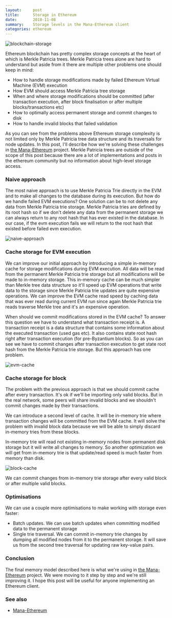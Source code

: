 ```yaml
---
layout:     post
title:      Storage in Ethereum
date:       2018-11-08
summary:    Storage levels in the Mana-Ethereum client
categories: ethereum
---
```


![blockchain-storage](https://i.imgur.com/zUwpkeN.jpg)

Ethereum blockchain has pretty complex storage concepts at the heart of which is Merkle Patricia trees. Merkle Patricia trees alone are hard to understand but aside from it there are multiple other problems one should keep in mind:

- How to handle storage modifications made by failed Ethereum Virtual Machine (EVM) execution
- How EVM should access Merkle Patricia tree storage
- When and where storage modifications should be committed (after transaction execution, after block finalisation or after multiple blocks/transactions etc)
- How to optimally access permanent storage and commit changes to disk
- How to handle invalid blocks that failed validation

As you can see from the problems above Ethereum storage complexity is not limited only by Merkle Patricia tree data structure and its traversals for node updates. In this post, I'll describe how we're solving these challenges in [the Mana-Ethereum](https://github.com/mana-ethereum/mana) project. Merkle Patricia trees are outside of the scope of this post because there are a lot of implementations and posts in the ethereum community but no information about high-level storage access.

### Naive approach

The most naive approach is to use Merkle Patricia Trie directly in the EVM and to make all changes to the database during its execution. But how do we handle failed EVM executions? One solution can be to not delete any data from Merkle Patricia trie storage. Merkle Patricia tries are defined by its root hash so if we don't delete any data from the permanent storage we can always return to any root hash that has ever existed in the database. In our case, if the evm execution fails we will return to the root hash that existed before failed evm execution.

![naive-approach](https://i.imgur.com/i9DlvN8.png)

### Cache storage for EVM execution

We can improve our initial approach by introducing a simple in-memory cache for storage modifications during EVM execution. All data will be read from the permanent Merkle Patricia trie storage but all modifications will be made to in-memory storage. This in-memory cache can be much simpler than Merkle tree data structure so it'll speed up EVM operations that write data to the storage since Merkle Patricia trie updates are quite expensive operations. We can improve the EVM cache read speed by caching data that was ever read during current EVM run since again Merkle Patricia trie reads traverse Merkle tree and it's an expensive operation.

When should we commit modifications stored in the EVM cache? To answer this question we have to understand what transaction receipt is. A transaction receipt is a data structure that contains some information about the executed transaction (used gas etc). It also contains state root hash right after transaction execution (for pre-Byzantium blocks). So as you can see we have to commit changes after transaction execution to get state root hash from the Merkle Patricia trie storage. But this approach has one problem.

![evm-cache](https://i.imgur.com/ZIFq2NB.png)

### Cache storage for block

The problem with the previous approach is that we should commit cache after every transaction. It's ok if we'll be importing only valid blocks. But in the real network, some peers will share invalid blocks and we shouldn't commit changes made by their transactions.

We can introduce a second level of cache. It will be in-memory trie where transaction changes will be committed from the EVM cache. It will solve the problem with invalid block data because we will be able to simply discard in-memory tries from these blocks.

In-memory trie will read not existing in-memory nodes from permanent disk storage but it will write all changes to memory. So another optimization we will get from in-memory trie is that update/read speed is much faster from memory than disk.

![block-cache](https://i.imgur.com/w9w0yhQ.jpg)

We can commit changes from in-memory trie storage after every valid block or after multiple valid blocks.

### Optimisations

We can use a couple more optimisations to make working with storage even faster:

- Batch updates. We can use batch updates when committing modified data to the permanent storage
- Single trie traversal. We can commit in-memory trie changes by dumping all modified nodes from it to the permanent storage. It will save us from the second tree traversal for updating raw key-value pairs.

### Conclusion

The final memory model described here is what we're using in [the Mana-Ethereum](https://github.com/mana-ethereum/mana) project. We were moving to it step by step and we're still improving it. I hope this post will be useful for anyone implementing an Ethereum client.

### See also

- [Mana-Ethereum](https://github.com/mana-ethereum/mana)
